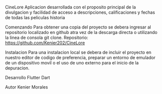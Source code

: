 CineLore
Aplicacion desarrollada con el proposito principal de la divulgacion y facilidad de acceso a descripciones, calificaciones y fechas de todas las peliculas historia

Comenzando
Para obtener una copia del proyecto se debera ingresar al repositorio localizado en github atra vez de la descarga directa o utilizando la linea de consola git clone. Repositorio: https://github.com/Kenier202/CineLore

Instalacion
Para una instalacion local se debera de incluir el proyecto en nuestro editor de codigo de preferencia, preparar un entorno de emulador de un dispositivo movil o el uso de uno externo para el inicio de la depuracion.

Desarrollo
Flutter
Dart

Autor
Kenier Morales
